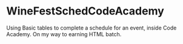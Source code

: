 # WineFestSchedCodeAcademy
Using Basic tables to complete a schedule for an event, inside Code Academy. On my way to earning HTML batch. 

